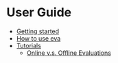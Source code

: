 # User Guide

- [Getting started](getting_started.md)
- [How to use eva](how_to_use.md)
- [Tutorials](tutorials/online_vs_offline.md)
    - [Online v.s. Offline Evaluations](tutorials/online_vs_offline.md)
